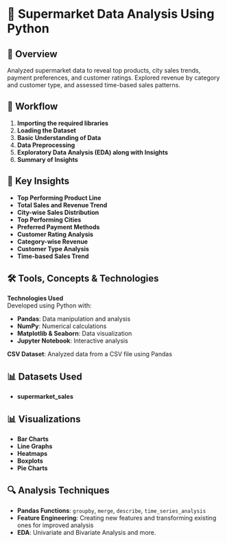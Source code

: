 # 🛒 Supermarket Data Analysis Using Python

## 📄 Overview
Analyzed supermarket data to reveal top products, city sales trends, payment preferences, and customer ratings. Explored revenue by category and customer type, and assessed time-based sales patterns.

## 🔄 Workflow
1. **Importing the required libraries**
2. **Loading the Dataset**
3. **Basic Understanding of Data**
4. **Data Preprocessing**
5. **Exploratory Data Analysis (EDA) along with Insights**
6. **Summary of Insights**

## 🔑 Key Insights
- **Top Performing Product Line**
- **Total Sales and Revenue Trend**
- **City-wise Sales Distribution**
- **Top Performing Cities**
- **Preferred Payment Methods**
- **Customer Rating Analysis**
- **Category-wise Revenue**
- **Customer Type Analysis**
- **Time-based Sales Trend**

## 🛠️ Tools, Concepts & Technologies
**Technologies Used**  
Developed using Python with:
- **Pandas**: Data manipulation and analysis
- **NumPy**: Numerical calculations
- **Matplotlib & Seaborn**: Data visualization
- **Jupyter Notebook**: Interactive analysis

**CSV Dataset**: Analyzed data from a CSV file using Pandas

## 📊 Datasets Used
- **supermarket_sales**

## 📊 Visualizations
- **Bar Charts**
- **Line Graphs**
- **Heatmaps**
- **Boxplots**
- **Pie Charts**

## 🔍 Analysis Techniques
- **Pandas Functions**: `groupby`, `merge`, `describe`, `time_series_analysis`
- **Feature Engineering**: Creating new features and transforming existing ones for improved analysis
- **EDA**: Univariate and Bivariate Analysis and more.
